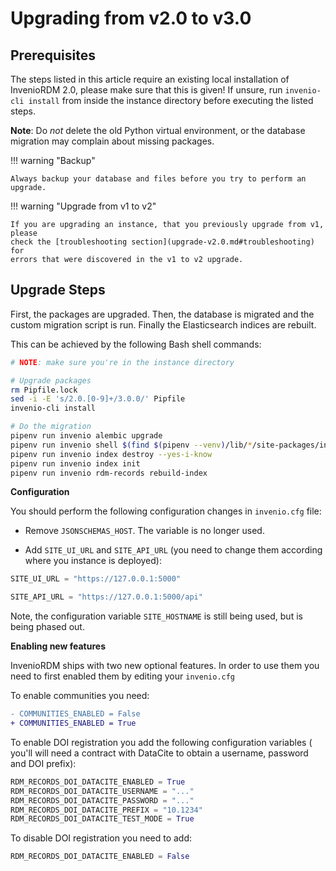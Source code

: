 # Upgrading from v2.0 to v3.0


## Prerequisites

The steps listed in this article require an existing local installation of InvenioRDM 2.0, please make sure that this is given!
If unsure, run `invenio-cli install` from inside the instance directory before executing the listed steps.

**Note**: Do *not* delete the old Python virtual environment, or the database migration may complain about missing packages.

!!! warning "Backup"

    Always backup your database and files before you try to perform an upgrade.

!!! warning "Upgrade from v1 to v2"

    If you are upgrading an instance, that you previously upgrade from v1, please
    check the [troubleshooting section](upgrade-v2.0.md#troubleshooting) for
    errors that were discovered in the v1 to v2 upgrade.

## Upgrade Steps

First, the packages are upgraded. Then, the database is migrated and the custom migration script is run. Finally the Elasticsearch indices are rebuilt.

This can be achieved by the following Bash shell commands:

~~~bash
# NOTE: make sure you're in the instance directory

# Upgrade packages
rm Pipfile.lock
sed -i -E 's/2.0.[0-9]+/3.0.0/' Pipfile
invenio-cli install

# Do the migration
pipenv run invenio alembic upgrade
pipenv run invenio shell $(find $(pipenv --venv)/lib/*/site-packages/invenio_app_rdm -name migrate_2_0_to_3_0.py)
pipenv run invenio index destroy --yes-i-know
pipenv run invenio index init
pipenv run invenio rdm-records rebuild-index
~~~

**Configuration**

You should perform the following configuration changes in ``invenio.cfg`` file:

- Remove ``JSONSCHEMAS_HOST``. The variable is no longer used.

- Add ``SITE_UI_URL`` and ``SITE_API_URL`` (you need to change them according
  where you instance is deployed):

```python
SITE_UI_URL = "https://127.0.0.1:5000"

SITE_API_URL = "https://127.0.0.1:5000/api"
```

Note, the configuration variable ``SITE_HOSTNAME`` is still being used, but
is being phased out.

**Enabling new features**

InvenioRDM ships with two new optional features. In order to use them you need
to first enabled them by editing your ``invenio.cfg``

To enable communities you need:

```diff
- COMMUNITIES_ENABLED = False
+ COMMUNITIES_ENABLED = True
```

To enable DOI registration you add the following configuration variables (
you'll will need a contract with DataCite to obtain a username, password and
DOI prefix):

```python
RDM_RECORDS_DOI_DATACITE_ENABLED = True
RDM_RECORDS_DOI_DATACITE_USERNAME = "..."
RDM_RECORDS_DOI_DATACITE_PASSWORD = "..."
RDM_RECORDS_DOI_DATACITE_PREFIX = "10.1234"
RDM_RECORDS_DOI_DATACITE_TEST_MODE = True
```

To disable DOI registration you need to add:

```python
RDM_RECORDS_DOI_DATACITE_ENABLED = False
```
